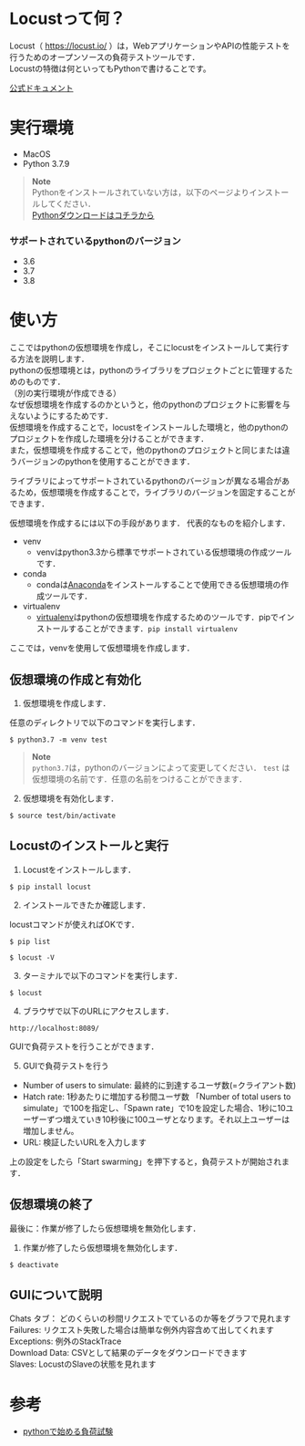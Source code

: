 # Locustって何？
Locust（ https://locust.io/ ）は，WebアプリケーションやAPIの性能テストを行うためのオープンソースの負荷テストツールです．  
Locustの特徴は何といってもPythonで書けることです。


[公式ドキュメント](https://docs.locust.io/en/stable/)



# 実行環境
- MacOS
- Python 3.7.9

> **Note**  
> Pythonをインストールされていない方は，以下のページよりインストールしてください．  
> [Pythonダウンロードはコチラから](https://pythonlinks.python.jp/ja/index.html)

### サポートされているpythonのバージョン
- 3.6
- 3.7
- 3.8


# 使い方
ここではpythonの仮想環境を作成し，そこにlocustをインストールして実行する方法を説明します．  
pythonの仮想環境とは，pythonのライブラリをプロジェクトごとに管理するためのものです．  
（別の実行環境が作成できる）  
なぜ仮想環境を作成するのかというと，他のpythonのプロジェクトに影響を与えないようにするためです．  
仮想環境を作成することで，locustをインストールした環境と，他のpythonのプロジェクトを作成した環境を分けることができます．  
また，仮想環境を作成することで，他のpythonのプロジェクトと同じまたは違うバージョンのpythonを使用することができます．  

ライブラリによってサポートされているpythonのバージョンが異なる場合があるため，仮想環境を作成することで，ライブラリのバージョンを固定することができます．


仮想環境を作成するには以下の手段があります．
代表的なものを紹介します．

- venv
  - venvはpython3.3から標準でサポートされている仮想環境の作成ツールです．
- conda
  - condaは[Anaconda](https://www.anaconda.com/)をインストールすることで使用できる仮想環境の作成ツールです．
- virtualenv
  - [virtualenv](https://pypi.org/project/virtualenv/)はpythonの仮想環境を作成するためのツールです．pipでインストールすることができます．`pip install virtualenv`



ここでは，venvを使用して仮想環境を作成します．


## 仮想環境の作成と有効化

1. 仮想環境を作成します．

任意のディレクトリで以下のコマンドを実行します．

```
$ python3.7 -m venv test
```

> **Note**  
> `python3.7`は，pythonのバージョンによって変更してください．
> `test` は仮想環境の名前です．任意の名前をつけることができます．



2. 仮想環境を有効化します．

```
$ source test/bin/activate
```

## Locustのインストールと実行
1. Locustをインストールします．

```
$ pip install locust
```

2. インストールできたか確認します．

locustコマンドが使えればOKです．

```
$ pip list

$ locust -V
```

3. ターミナルで以下のコマンドを実行します．

```
$ locust
```

4. ブラウザで以下のURLにアクセスします．

```
http://localhost:8089/
```

GUIで負荷テストを行うことができます．

5. GUIで負荷テストを行う

- Number of users to simulate: 最終的に到達するユーザ数(=クライアント数)
- Hatch rate: 1秒あたりに増加する秒間ユーザ数
「Number of total users to simulate」で100を指定し、「Spawn rate」で10を設定した場合、1秒に10ユーザーずつ増えていき10秒後に100ユーザとなります。それ以上ユーザーは増加しません。
- URL: 検証したいURLを入力します

上の設定をしたら「Start swarming」を押下すると，負荷テストが開始されます．


## 仮想環境の終了
最後に：作業が修了したら仮想環境を無効化します．

1. 作業が修了したら仮想環境を無効化します．

```
$ deactivate
```



## GUIについて説明  
Chats タブ： どのくらいの秒間リクエストでているのか等をグラフで見れます  
Failures: リクエスト失敗した場合は簡単な例外内容含めて出してくれます  
Exceptions: 例外のStackTrace  
Download Data: CSVとして結果のデータをダウンロードできます  
Slaves: LocustのSlaveの状態を見れます  




# 参考
- [pythonで始める負荷試験](https://speakerdeck.com/nissy0409240/pythondeshi-merufu-he-shi-yan)
